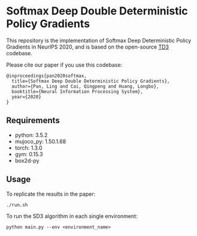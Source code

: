 # Softmax Deep Double Deterministic Policy Gradients

This repository is the implementation of Softmax Deep Deterministic Policy Gradients in NeurIPS 2020, and is based on the open-source [TD3](https://github.com/sfujim/TD3) codebase.

Please cite our paper if you use this codebase:

```
@inproceedings{pan2020softmax,
  title={Softmax Deep Double Deterministic Policy Gradients},
  author={Pan, Ling and Cai, Qingpeng and Huang, Longbo},
  booktitle={Neural Information Processing System},
  year={2020}
}
```

## Requirements
- python: 3.5.2
- mujoco_py: 1.50.1.68
- torch: 1.3.0
- gym: 0.15.3
- box2d-py

## Usage
To replicate the results in the paper:
```
./run.sh
```
To run the SD3 algorithm in each single environment:

```
python main.py --env <environment_name>
```